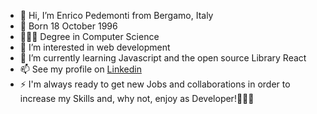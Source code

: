 - 👋 Hi, I’m Enrico Pedemonti from Bergamo, Italy
- 🎂 Born 18 October 1996
- 👨🏼‍🎓 Degree in Computer Science 
- 👀 I’m interested in web development
- 🌱 I’m currently learning Javascript and the open source Library React
- 📫 See my profile on [Linkedin](http://www.linkedin.com/in/enrico-pedemonti-3900a9261)
- ⚡ I'm always ready to get new Jobs and collaborations in order to increase my Skills and, why not, enjoy as Developer!👨🏼‍💻

<!---
LanceGiave96/LanceGiave96 is a ✨ special ✨ repository because its `README.md` (this file) appears on your GitHub profile.
You can click the Preview link to take a look at your changes.
--->
